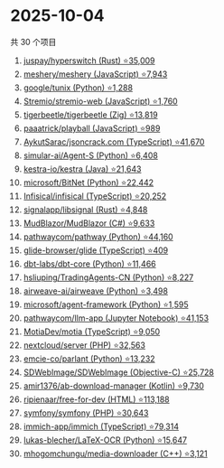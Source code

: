 # 2025-10-04

共 30 个项目

<!-- BEGIN GITHUB -->
<!-- 最后更新时间 2025-10-04 23:07:01 +0800 -->
1. [juspay/hyperswitch (Rust) ⭐35,009](https://github.com/juspay/hyperswitch)
1. [meshery/meshery (JavaScript) ⭐7,943](https://github.com/meshery/meshery)
1. [google/tunix (Python) ⭐1,288](https://github.com/google/tunix)
1. [Stremio/stremio-web (JavaScript) ⭐1,760](https://github.com/Stremio/stremio-web)
1. [tigerbeetle/tigerbeetle (Zig) ⭐13,819](https://github.com/tigerbeetle/tigerbeetle)
1. [paaatrick/playball (JavaScript) ⭐989](https://github.com/paaatrick/playball)
1. [AykutSarac/jsoncrack.com (TypeScript) ⭐41,670](https://github.com/AykutSarac/jsoncrack.com)
1. [simular-ai/Agent-S (Python) ⭐6,408](https://github.com/simular-ai/Agent-S)
1. [kestra-io/kestra (Java) ⭐21,643](https://github.com/kestra-io/kestra)
1. [microsoft/BitNet (Python) ⭐22,442](https://github.com/microsoft/BitNet)
1. [Infisical/infisical (TypeScript) ⭐20,252](https://github.com/Infisical/infisical)
1. [signalapp/libsignal (Rust) ⭐4,848](https://github.com/signalapp/libsignal)
1. [MudBlazor/MudBlazor (C#) ⭐9,633](https://github.com/MudBlazor/MudBlazor)
1. [pathwaycom/pathway (Python) ⭐44,160](https://github.com/pathwaycom/pathway)
1. [glide-browser/glide (TypeScript) ⭐409](https://github.com/glide-browser/glide)
1. [dbt-labs/dbt-core (Python) ⭐11,466](https://github.com/dbt-labs/dbt-core)
1. [hsliuping/TradingAgents-CN (Python) ⭐8,227](https://github.com/hsliuping/TradingAgents-CN)
1. [airweave-ai/airweave (Python) ⭐3,498](https://github.com/airweave-ai/airweave)
1. [microsoft/agent-framework (Python) ⭐1,595](https://github.com/microsoft/agent-framework)
1. [pathwaycom/llm-app (Jupyter Notebook) ⭐41,153](https://github.com/pathwaycom/llm-app)
1. [MotiaDev/motia (TypeScript) ⭐9,050](https://github.com/MotiaDev/motia)
1. [nextcloud/server (PHP) ⭐32,563](https://github.com/nextcloud/server)
1. [emcie-co/parlant (Python) ⭐13,232](https://github.com/emcie-co/parlant)
1. [SDWebImage/SDWebImage (Objective-C) ⭐25,728](https://github.com/SDWebImage/SDWebImage)
1. [amir1376/ab-download-manager (Kotlin) ⭐9,730](https://github.com/amir1376/ab-download-manager)
1. [ripienaar/free-for-dev (HTML) ⭐113,188](https://github.com/ripienaar/free-for-dev)
1. [symfony/symfony (PHP) ⭐30,643](https://github.com/symfony/symfony)
1. [immich-app/immich (TypeScript) ⭐79,314](https://github.com/immich-app/immich)
1. [lukas-blecher/LaTeX-OCR (Python) ⭐15,647](https://github.com/lukas-blecher/LaTeX-OCR)
1. [mhogomchungu/media-downloader (C++) ⭐3,121](https://github.com/mhogomchungu/media-downloader)
<!-- END GITHUB -->